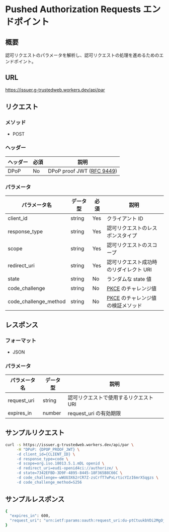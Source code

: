 # Pushed Authorization Requests エンドポイント

## 概要

認可リクエストのパラメータを解析し、認可リクエストの処理を進めるためのエンドポイント。

## URL

https://issuer.g-trustedweb.workers.dev/api/par

## リクエスト

### メソッド

- POST

### ヘッダー

| ヘッダー | 必須 | 説明                                                                     |
| -------- | ---- | ------------------------------------------------------------------------ |
| DPoP     | No   | DPoP proof JWT ([RFC 9449](https://www.rfc-editor.org/rfc/rfc9449.html)) |

### パラメータ

| パラメータ名          | データ型 | 必須 | 説明                                                                             |
| --------------------- | -------- | ---- | -------------------------------------------------------------------------------- |
| client_id             | string   | Yes  | クライアント ID                                                                  |
| response_type         | string   | Yes  | 認可リクエストのレスポンスタイプ                                                 |
| scope                 | string   | Yes  | 認可リクエストのスコープ                                                         |
| redirect_uri          | string   | Yes  | 認可リクエスト成功時のリダイレクト URI                                           |
| state                 | string   | No   | ランダムな state 値                                                              |
| code_challenge        | string   | No   | [PKCE](https://www.rfc-editor.org/rfc/rfc7636.html) のチャレンジ値               |
| code_challenge_method | string   | No   | [PKCE](https://www.rfc-editor.org/rfc/rfc7636.html) のチャレンジ値の検証メソッド |

## レスポンス

### フォーマット

- JSON

### パラメータ

| パラメータ名 | データ型 | 説明                                   |
| ------------ | -------- | -------------------------------------- |
| request_uri  | string   | 認可リクエストで使用するリクエスト URI |
| expires_in   | number   | request_uri の有効期限                 |

## サンプルリクエスト

```sh
curl -s https://issuer.g-trustedweb.workers.dev/api/par \
     -H "DPoP: {DPOP_PROOF_JWT} \
     -d client_id={CLIENT_ID} \
     -d response_type=code \
     -d scope=org.iso.18013.5.1.mDL openid \
     -d redirect_uri=eudi-openid4ci://authorize/ \
     -d state=7342EFBD-3D9F-4895-8445-18F365B8C66C \
     -d code_challenge=-wWUU3X62rCR7Z-zsCrfT7wPxLrticYIzI6mrXSqgzs \
     -d code_challenge_method=S256
```

## サンプルレスポンス

```sh
{
  "expires_in": 600,
  "request_uri": "urn:ietf:params:oauth:request_uri:du-ptCtuukbVDi2MgOjYwwb99cl-ho0bzzLb0X0u1n0"
}
```
